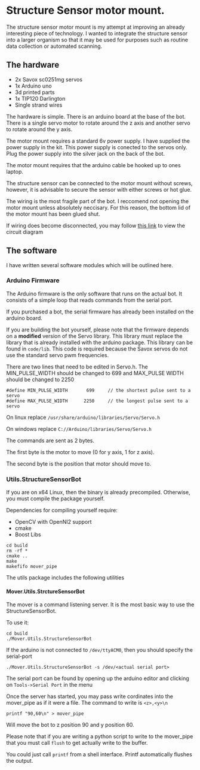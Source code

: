 # Structure Sensor motor mount.

The structure sensor motor mount is my attempt at improving an already interesting piece of technology. I wanted to integrate the structure sensor into a larger organism so that it may be used for purposes such as routine data collection or automated scanning.

## The hardware

- 2x Savox sc0251mg servos
- 1x Arduino uno
- 3d printed parts
- 1x TIP120 Darlington
- Single strand wires

The hardware is simple. There is an arduino board at the base of the bot. There is a single servo motor to rotate around the z axis and another servo to rotate around the y axis.

The motor mount requires a standard 6v power supply. I have supplied the power supply in the kit. This power supply is conected to the servos only. Plug the power supply into the silver jack on the back of the bot.

The motor mount requires that the arduino cable be hooked up to ones laptop. 

The structure sensor can be connected to the motor mount without screws, however, it is advisable to secure the sensor with either screws or hot glue.

The wiring is the most fragile part of the bot. I reccomend not opening the motor mount unless absolutely neccisary. For this reason, the bottom lid of the motor mount has been glued shut. 

If wiring does become disconnected, you may follow [this link](https://imgur.com/a/aAUPn) to view the circuit diagram

## The software

I have written several software modules which will be outlined here.

### Arduino Firmware

The Arduino firmware is the only software that runs on the actual bot. It consists of a simple loop that reads commands from the serial port. 

If you purchased a bot, the serial firmware has already been installed on the arduino board.

If you are building the bot yourself, please note that the firmware depends on a **modified** version of the Servo library. This library must replace the library that is already installed with the arduino package. This library can be found in `code/lib`. This code is required because the Savox servos do not use the standard servo pwm frequencies.

There are two lines that need to be edited in Servo.h. The MIN_PULSE_WIDTH should be changed to 699 and MAX_PULSE WIDTH should be changed to 2250

```
#define MIN_PULSE_WIDTH       699     // the shortest pulse sent to a servo  
#define MAX_PULSE_WIDTH      2250     // the longest pulse sent to a servo 

```

On linux replace `/usr/share/arduino/libraries/Servo/Servo.h`

On windows replace `C://Arduino/libraries/Servo/Servo.h`


The commands are sent as 2 bytes.

The first byte is the motor to move (0 for y axis, 1 for z axis).

The second byte is the position that motor should move to.

### Utils.StructureSensorBot

If you are on x64 Linux, then the binary is already precompiled.
Otherwise, you must compile the package yourself.

Dependencies for compiling yourself require:
- OpenCV with OpenNI2 support
- cmake
- Boost Libs


```
cd build
rm -rf *
cmake ..
make
makefifo mover_pipe
```

The utils package includes the following utilities

#### Mover.Utils.StrctureSensorBot

The mover is a command listening server. It is the most basic way to use the StructureSensorBot.


To use it:

```
cd build
./Mover.Utils.StructureSensorBot
```

If the arduino is not connected to `/dev/ttyACM0`, then you should specify the serial-port 

```
./Mover.Utils.StructureSensorBot -s /dev/<actual serial port>
```
The serial port can be found by opening up the arduino editor and clicking on `Tools->Serial Port` in the menu

Once the server has started, you may pass write cordinates into the mover_pipe as if it were a file. The command to write is `<z>,<y>\n`


```
printf "90,60\n" > mover_pipe 
```

Will move the bot to z position 90 and y position 60.

Please note that if you are writing a python script to write to the mover_pipe that you must call `flush` to get actually write to the buffer.

You could just call `printf` from a shell interface. Printf automatically flushes the output.

